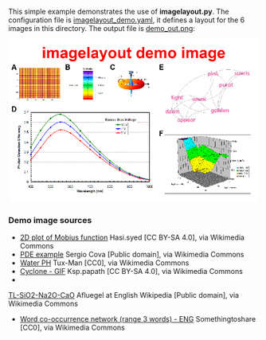 This simple example demonstrates the use of **imagelayout.py**. The
configuration file is [imagelayout_demo.yaml](imagelayout_demo.yaml), it defines a layout for
the 6 images in this directory. The output file is
[demo_out.png](demo_out.png):

![demo output](demo_out.png)



### Demo image sources

- [2D plot of Mobius
function](https://upload.wikimedia.org/wikipedia/commons/d/d8/2D_plot_of_Mobius_function.png)
Hasi.syed [CC BY-SA 4.0], via Wikimedia Commons
- [PDE
example](https://upload.wikimedia.org/wikipedia/commons/thumb/d/d9/PDE_example.gif/512px-PDE_example.gif)
Sergio Cova [Public domain], via Wikimedia Commons
- [Water
PH](https://upload.wikimedia.org/wikipedia/commons/9/91/Water_PH.png)
Tux-Man [CC0], via Wikimedia Commons
- [Cyclone -
GIF](https://upload.wikimedia.org/wikipedia/commons/2/28/Cyclone_-_GIF.gif)
Ksp.papath [CC BY-SA 4.0], via Wikimedia Commons
-
[TL-SiO2-Na2O-CaO](https://upload.wikimedia.org/wikipedia/commons/thumb/b/ba/TL-SiO2-Na2O-CaO.gif/512px-TL-SiO2-Na2O-CaO.gif)
Afluegel at English Wikipedia [Public domain], via Wikimedia Commons
- [Word co-occurrence network (range 3 words) -
ENG](https://upload.wikimedia.org/wikipedia/commons/thumb/e/e6/Word_co-occurrence_network_%28range_3_words%29_-_ENG.jpg/512px-Word_co-occurrence_network_%28range_3_words%29_-_ENG.jpg)
Somethingtoshare [CC0], via Wikimedia Commons
